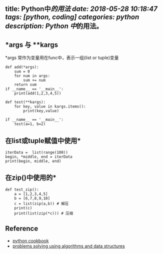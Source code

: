 title: Python中*的用法
date: 2018-05-28 10:18:47
tags: [python, coding]
categories: python
description: Python 中*的用法。
---

## \*args 与 \*\*kargs

*args 常作为变量用在func中，表示一组(list or tuple)变量

```
def add(*args):
    sum = 0
    for num in args:
        sum += num
    return sum
if __name__ == '__main__':
    print(add(1,2,3,4,5))
```

```
def test(**kargs):
    for key, value in kargs.items():
        print(key,value)

if __name__ == '__main__':
    test(a=1, b=2)

```

## 在list或tuple赋值中使用*

```
iterData =  list(range(100))
begin, *middle, end = iterData
print(begin, middle, end)
```

## 在zip()中使用的*

```
def test_zip():
    a = [1,2,3,4,5]
    b = [6,7,8,9,10]
    c = list(zip(a,b)) # 解压
    print(c)
    print(list(zip(*c))) # 压缩
```

## Reference

- [python cookbook](http://python3-cookbook.readthedocs.io/zh_CN/latest/c01/p02_unpack_elements_from_iterables.html)
- [problems solving using algorithms and data structures](http://interactivepython.org/runestone/static/pythonds/index.html)

